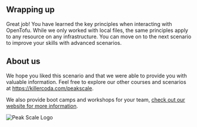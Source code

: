 ## Wrapping up

Great job! You have learned the key principles when interacting with OpenTofu. While we only worked with local files,
the same principles apply to any resource on any infrastructure. You can move on to the next scenario to improve your
skills with advanced scenarios.

## About us

We hope you liked this scenario and that we were able to provide you with valuable information. Feel free to explore our
other courses and scenarios at <https://killercoda.com/peakscale>.

We also provide boot camps and workshops for your team, [check out our website for more information](https://peakscale.ch/en/services/).

![Peak Scale Logo](../../assets/logos/peakscale/logo-vertical.png)
